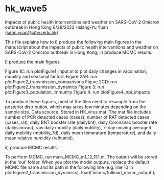# hk_wave5
Impacts of public health interventions and weather on SARS-CoV-2 Omicron outbreak in Hong Kong
6/28/2022 Hsiang-Yu Yuan (sean.yuan@cityu.edu.hk)

This file explains how to 
i) produce the following main figures in the manuscript about the impacts of public health interventions and weather on SARS-CoV-2 Omicron outbreak in Hong Kong;
ii) produce MCMC results.

i) produce the main figures

Figure 1C: run plotFigure1_input.m to plot daily changes in vaccination, mobility and seasonal factors
Figure 2AB: run plotFigure2_transmission_comparisons
Figure 2CD: run plotFigure2_transmission_dynamics
Figure 3: run plotFigure3_population_immunity
Figure 4: run plotFigure4_npi_impacts

To produce these figures, most of the files need to resample from the posterior distribution, which may takes few minutes depending on the sample size.
Data scource: Stored in HK_virus.mat. The mat file includes number of PCR detected cases (cases), number of RAT detected cases (cases_rat), daily BNT booster rate (dailybnt), daily CoronaVac booster rate (dailysinovac), raw daily mobility (dailymobility), 7-day moving averaged daily mobility (mobility_7d), daily mean temerature (temperature), and daily mean relative humidity (relhumid).

ii) produce MCMC results

To perform MCMC, run main_MCMC_m1_12_151.m. The output will be stored in the 'out' folder.
When you plot the model outputs, replace the default MCMC file name and its path in the following line (e.g. line 10 in plotFigure2_transmission_dynamics).
load('mcmc/fullmod_mcmc_output');
 
